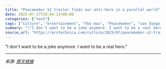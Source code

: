 ```yaml
---
title: "Peacemaker S2 trailer finds our anti-hero in a parallel world"
date: 2025-07-27T19:44:13+08:00
categories: ["tech"]
tags: ["Culture", "entertainment", "hbo max", "Peacemaker", "san diego comic con", "streaming television", "Trailers"]
summary: "\"I don't want to be a joke anymore. I want to be a real hero.\""
source_url: "https://arstechnica.com/culture/2025/07/peacemaker-s2-trailer-finds-our-anti-hero-in-a-parallel-world/"
---
```


"I don't want to be a joke anymore. I want to be a real hero."

---

*来源: [原文链接](https://arstechnica.com/culture/2025/07/peacemaker-s2-trailer-finds-our-anti-hero-in-a-parallel-world/)*
